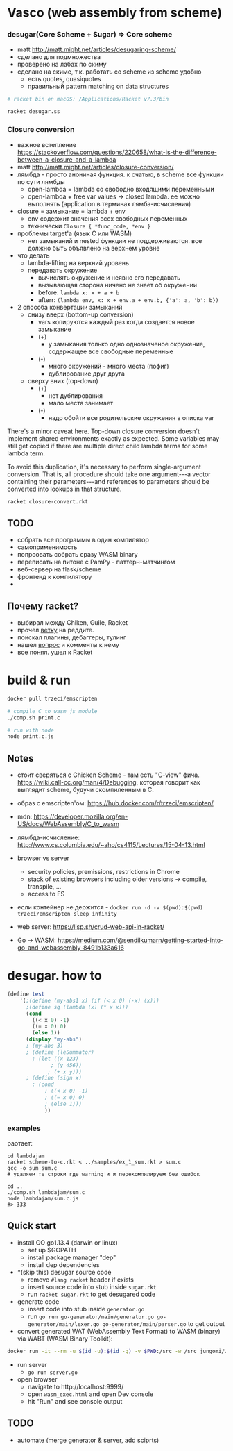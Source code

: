 # Vasco (web assembly from scheme)

### desugar(Core Scheme + Sugar) => Core scheme

- matt <http://matt.might.net/articles/desugaring-scheme/>
- сделано для подмножества
- проверено на лабах по скиму
- сделано на скиме, т.к. работать со scheme из scheme удобно
    - есть quotes, quasiquotes
    - правильный pattern matching on data structures

```bash
# racket bin on macOS: /Applications/Racket v7.3/bin

racket desugar.ss
```


### Closure conversion

- важное встепление <https://stackoverflow.com/questions/220658/what-is-the-difference-between-a-closure-and-a-lambda>
- matt <http://matt.might.net/articles/closure-conversion/>
- лямбда - просто анониная функция. к счатью, в scheme все функции по сути лямбды
    - open-lambda = lambda со свободно входящими переменными
    - open-lambda + free var values -> closed lambda. ее можно выполнять (application в терминах лямба-исчисления) 
- closure = замыкание = lambda + env
    - env содержит значения всех свободных переменных
    - технически `Closure { *func_code, *env }`
- проблемы target'а (язык C или WASM) 
    - нет замыканий и nested функции не поддерживаются. все должно быть объявлено на верхнем уровне 
- что делать
    - lambda-lifting на верхний уровень 
    - передавать окружение
        - вычислять окружение и неявно его передавать
        - вызывающая сторона ничено не знает об окружении
        - before: `lambda x: x + a + b`
        - afterr: `(lambda env, x: x + env.a + env.b, {'a': a, 'b': b})`
- 2 способа конвертации замыканий
    - снизу вверх (bottom-up conversion)
        - vars копируются каждый раз когда создается новое замыкание
        - (+)
            - у замыкания только одно однозначеное окружение, содержащее все свободные переменные
        - (-)
            - много окружений - много места (пофиг)
            - дублирование друг друга
    - сверху вних (top-down)
        - (+)
            - нет дублирования
            - мало места занимает
        - (-)
            - надо обойти все родительские окружения в описка var


There's a minor caveat here. 
Top-down closure conversion doesn't implement shared environments 
exactly as expected. Some variables may still get copied if 
there are multiple direct child lambda terms for some lambda term.

To avoid this duplication, it's necessary to perform single-argument conversion. 
That is, all procedure should take one argument---a vector containing 
their parameters---and references to parameters should be converted into lookups 
in that structure.

```bash
racket closure-convert.rkt
```

## TODO

- собрать все программы в один компилятор
- самоприменимость
- попроовать собрать сразу WASM binary
- переписать на питоне с PamPy - паттерн-матчингом
- веб-сервер на flask/scheme
- фронтенд к компилятору
- 


## Почему racket?

- выбирал между Chiken, Guile, Racket
- прочел [ветку](https://www.reddit.com/r/lisp/comments/b4gr2x/which_scheme_interpreter_should_i_use/) на реддите.
- поискал плагины, дебаггеры, тулинг
- нашел [вопрос](https://stackoverflow.com/questions/46546582/how-to-debug-procedures-in-scheme) и комменты к нему
- все понял. ушел к Racket 


# build & run

```bash
docker pull trzeci/emscripten 

# compile C to wasm js module
./comp.sh print.c

# run with node
node print.c.js
```



## Notes

- стоит сверяться с Chicken Scheme - там есть "C-view" фича. <https://wiki.call-cc.org/man/4/Debugging>, 
которая говорит как выглядит scheme, будучи скомпиленным в C.


- образ с emscripten'ом: <https://hub.docker.com/r/trzeci/emscripten/>

- mdn: <https://developer.mozilla.org/en-US/docs/WebAssembly/C_to_wasm>

- лямбда-исчисление: <http://www.cs.columbia.edu/~aho/cs4115/Lectures/15-04-13.html>

- browser vs server
    - security policies, premissions, restrictions in Chrome 
    - stack of existing browsers including older versions -> compile, transpile, ...
    - access to FS
    
- если контейнер не держится - `docker run -d -v $(pwd):$(pwd) trzeci/emscripten sleep infinity`

- web server: https://lisp.sh/crud-web-api-in-racket/

- Go -> WASM: https://medium.com/@sendilkumarn/getting-started-into-go-and-webassembly-8491b133a616


# desugar. how to

```scheme
(define test 
	'(;(define (my-abs1 x) (if (< x 0) (-x) (x)))
	  ;(define sq (lambda (x) (* x x)))
	  (cond
		((< x 0) -1)
		((= x 0) 0)
		(else 1))
	  (display "my-abs")
	  ; (my-abs 3)
	  ; (define (leSummator)
	  	; (let ((x 123)
	  		  ; (y 456))
	  		 ; (+ x y)))
	  ; (define (sign x)
  		; (cond
    		; ((< x 0) -1)
    		; ((= x 0) 0)
    		; (else 1)))
    		))
```


### examples

раотает:

```shell script
cd lambdajam
racket scheme-to-c.rkt < ../samples/ex_1_sum.rkt > sum.c
gcc -o sum sum.c
# удаляем те строки где warning'и и перекомпилируем без ошибок

cd ..
./comp.sh lambdajam/sum.c 
node lambdajam/sum.c.js 
#> 333
```


## Quick start 

- install GO go1.13.4 (darwin or linux)
  - set up $GOPATH
  - install package manager "dep"
  - install dep dependencies 
- *(skip this) desugar source code
  - remove `#lang racket` header if exists
  - insert source code into stub inside `sugar.rkt`
  - run `racket sugar.rkt` to get desugared code
- generate code 
  - insert code into stub inside `generator.go`
  - run `go run go-generator/main/generator.go go-generator/main/lexer.go go-generator/main/parser.go` to get output
- convert generated WAT (WebAssembly Text Format) to WASM (binary) via WABT (WASM Binary Toolkit):
```bash
docker run -it --rm -u $(id -u):$(id -g) -v $PWD:/src -w /src jungomi/wabt wat2wasm server/static/out.wat -o server/static/out.wasm
```
- run server
  - `go run server.go`
- open browser
  - navigate to http://localhost:9999/
  - open `wasm_exec.html` and open Dev console
  - hit "Run" and see console output


## TODO

- automate (merge generator & server, add sciprts)
